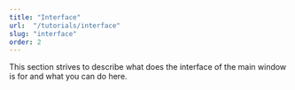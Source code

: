```yaml
---
title: "Interface"
url:  "/tutorials/interface"
slug: "interface"
order: 2
---
```


This section strives to describe what does the interface of the main window is for and what you can do here.
